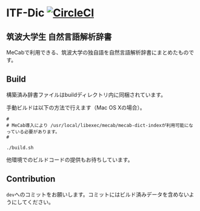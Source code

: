# ITF-Dic [![CircleCI](https://circleci.com/gh/nandenjin/itfdic.svg?style=shield)](https://circleci.com/gh/nandenjin/itfdic)
## 筑波大学生 自然言語解析辞書

MeCabで利用できる、筑波大学の独自語を自然言語解析辞書にまとめたものです。

## Build

構築済み辞書ファイルはbuildディレクトリ内に同梱されています。

手動ビルドは以下の方法で行えます（Mac OS Xの場合）。

```shell
# 
# MeCab導入により /usr/local/libexec/mecab/mecab-dict-indexが利用可能になっている必要があります。
# 

./build.sh
```

他環境でのビルドコードの提供もお待ちしています。

## Contribution

`dev`へのコミットをお願いします。コミットにはビルド済みデータを含めないようにしてください。
